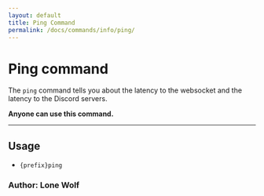 ```yaml
---
layout: default
title: Ping Command
permalink: /docs/commands/info/ping/
---
```


# Ping command

The `ping` command tells you about the latency to the websocket and the latency to the Discord servers.

**Anyone can use this command.**

---
## Usage
* `{prefix}ping`

### **Author: Lone Wolf**
